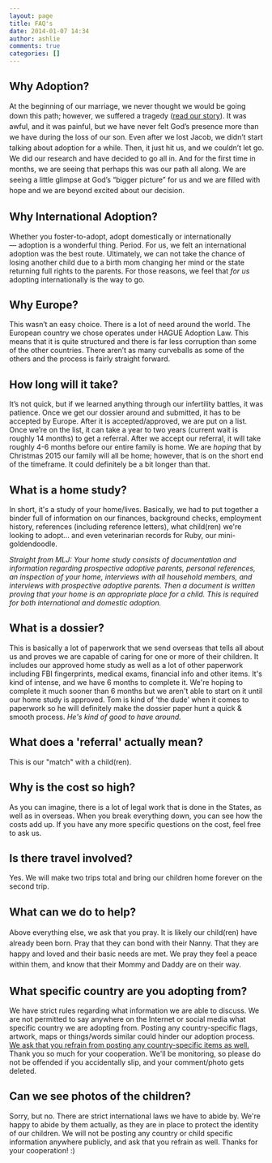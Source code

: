 ```yaml
---
layout: page
title: FAQ's
date: 2014-01-07 14:34
author: ashlie
comments: true
categories: []
---
```

<h2>Why Adoption?</h2>
At the beginning of our marriage, we never thought we would be going down this path; however, w<span style="line-height: 1.5em;">e suffered a tragedy (<a title="Our Story" href="http://hartgraveshaven.mkweddingstory.com/?page_id=57">read our story</a>). It was awful, and it was painful, but we have never felt God’s presence more than we have during the loss of our son. Even after we lost Jacob, we didn’t start talking about adoption for a while. Then, it just hit us, and we couldn’t let go. We did our research and have decided to go all in. And for the first time in months, we are seeing that perhaps this was our path all along. We are seeing a little glimpse at God’s “bigger picture” for us and we are filled with hope and we are beyond excited about our decision. </span>
<h2>Why International Adoption?</h2>
Whether you foster-to-adopt, adopt domestically or internationally— adoption is a wonderful thing. Period. For us, we felt an international adoption was the best route. Ultimately, we can not take the chance of losing another child due to a birth mom changing her mind or the state returning full rights to the parents. For those reasons, we feel that <em>for us</em> adopting internationally is the way to go.
<h2>Why Europe?</h2>
This wasn’t an easy choice. There is a lot of need around the world. The European country we chose operates under HAGUE Adoption Law. This means that it is quite structured and there is far less corruption than some of the other countries. There aren’t as many curveballs as some of the others and the process is fairly straight forward.
<h2>How long will it take?</h2>
It’s not quick, but if we learned anything through our infertility battles, it was patience. Once we get our dossier around and submitted, it has to be accepted by Europe. After it is accepted/approved, we are put on a list. Once we’re on the list, it can take a year to two years (current wait is roughly 14 months) to get a referral. After we accept our referral, it will take roughly 4-6 months before our entire family is home. We are <em>hoping</em> that by Christmas 2015 our family will all be home; however, that is on the short end of the timeframe. It could definitely be a bit longer than that.
<h2>What is a home study?</h2>
In short, it's a study of your home/lives. Basically, we had to put together a binder full of information on our finances, background checks, employment history, references (including reference letters), what child(ren) we're looking to adopt... and even veterinarian records for Ruby, our mini-goldendoodle.

<em>Straight from MLJ: Your home study consists of documentation and information regarding prospective adoptive parents, personal references, an inspection of your home, interviews with all household members, and interviews with prospective adoptive parents. Then a document is written proving that your home is an appropriate place for a child. This is required for both international and domestic adoption. </em>
<h2>What is a dossier?</h2>
This is basically a lot of paperwork that we send overseas that tells all about us and proves we are capable of caring for one or more of their children. It includes our approved home study as well as a lot of other paperwork including FBI fingerprints, medical exams, financial info and other items. It's kind of intense, and we have 6 months to complete it. We're hoping to complete it much sooner than 6 months but we aren't able to start on it until our home study is approved. Tom is kind of 'the dude' when it comes to paperwork so he will definitely make the dossier paper hunt a quick &amp; smooth process. <em>He's kind of good to have around. </em>
<h2>What does a 'referral' actually mean?</h2>
This is our "match" with a child(ren).
<h2>Why is the cost so high?</h2>
As you can imagine, there is a lot of legal work that is done in the States, as well as in overseas. When you break everything down, you can see how the costs add up. If you have any more specific questions on the cost, feel free to ask us.
<h2>Is there travel involved?</h2>
Yes. We will make two trips total and bring our children home forever on the second trip.
<h2>What can we do to help?</h2>
<span style="font-size: 14px; line-height: 1.5em;">Above everything else, we ask that you pray. It is likely our child(ren) have already been born. Pray that they can bond with their Nanny. That they are happy and loved and their basic needs are met. We pray they feel a peace within them, and know that their Mommy and Daddy are on their way.</span>
<h2>What specific country are you adopting from?</h2>
We have strict rules regarding what information we are able to discuss. We are not permitted to say anywhere on the Internet or social media what specific country we are adopting from. Posting any country-specific flags, artwork, maps or things/words similar could hinder our adoption process. <span style="text-decoration: underline;">We ask that you refrain from posting any country-specific items as well.</span> Thank you so much for your cooperation. We'll be monitoring, so please do not be offended if you accidentally slip, and your comment/photo gets deleted.
<h2>Can we see photos of the children?</h2>
Sorry, but no. There are strict international laws we have to abide by. We're happy to abide by them actually, as they are in place to protect the identity of our children. We will not be posting any country or child specific information anywhere publicly, and ask that you refrain as well. Thanks for your cooperation! :)
